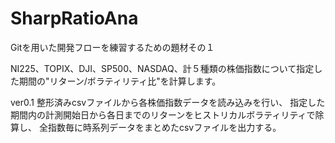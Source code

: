 # SharpRatioAna

Gitを用いた開発フローを練習するための題材その１

NI225、TOPIX、DJI、SP500、NASDAQ、計５種類の株価指数について指定した期間の"リターン/ボラティリティ比"を計算します。

ver0.1  整形済みcsvファイルから各株価指数データを読み込みを行い、
        指定した期間内の計測開始日から各日までのリターンをヒストリカルボラティリティで除算し、
        全指数毎に時系列データをまとめたcsvファイルを出力する。
